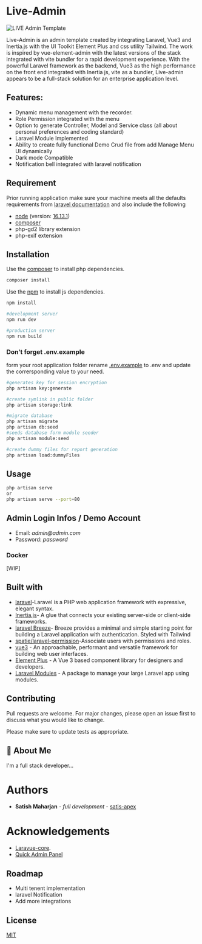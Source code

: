 # Live-Admin

![LIVE Admin Template](https://iili.io/HqHBmej.jpg)

Live-Admin is an admin template created by integrating Laravel, Vue3 and Inertia.js with the UI Toolkit Element Plus and css utility Tailwind. The work is inspired by vue-element-admin with the latest versions of the stack integrated with vite bundler for a rapid development experience. With the powerful Laravel framework as the backend, Vue3 as the high performance on the front end integrated with Inertia js, vite as a bundler, Live-admin appears to be a full-stack solution for an enterprise application level.

## Features:

-   Dynamic menu management with the recorder.
-   Role Permission integrated with the menu
-   Option to generate Controller, Model and Service class (all about personal preferences and coding standard)
-   Laravel Module Implemented
-   Ability to create fully functional Demo Crud file from add Manage Menu UI dynamically
-   Dark mode Compatible
-   Notification bell integrated with laravel notification

## Requirement

Prior running application make sure your machine meets all the defaults requirements from [laravel documentation](https://laravel.com/docs/9.x/deployment#server-requirements) and also include the following

-   [node](https://nodejs.org/en/download/) (version: [16.13.1](https://nodejs.org/en/download/))
-   [composer](https://getcomposer.org/download/)
-   php-gd2 library extension
-   php-exif extension

## Installation

Use the [composer](https://getcomposer.org/download/) to install php dependencies.

```bash
composer install
```

Use the [npm](https://www.w3schools.com/whatis/whatis_npm.asp) to install js dependencies.

```bash
npm install

#development server
npm run dev

#production server
npm run build
```

### Don’t forget .env.example

form your root application folder rename [.env.example](https://github.com/laravel/laravel/blob/9.x/.env.example)
to .env and update the corrersponding value to your need.

```bash
#generates key for session encryption
php artisan key:generate

#create symlink in public folder
php artisan storage:link

#migrate database
php artisan migrate
php artisan db:seed
#seeds database form module seeder
php artisan module:seed

#create dummy files for report generation
php artisan load:dummyFiles
```

## Usage

```bash
php artisan serve
or
php artisan serve --port=80
```

## Admin Login Infos / Demo Account

-   Email: _admin@admin.com_
-   Password: _password_

### Docker

[WIP]

## Built with

-   [laravel](https://laravel.com)-Laravel is a PHP web application framework with expressive, elegant syntax.
-   [Inertia.js](https://inertiajs.com)- A glue that connects your existing server-side or client-side frameworks.
-   [laravel Breeze](https://github.com/laravel/breeze)- Breeze provides a minimal and simple starting point for building a Laravel application with authentication. Styled with Tailwind
-   [spatie/laravel-permission](https://github.com/spatie/laravel-permission)-Associate users with permissions and roles.
-   [vue3](https://vuejs.org) - An approachable, performant and versatile framework for building web user interfaces.
-   [Element Plus](https://element-plus.org/en-US/) - A Vue 3 based component library for designers and developers.
-   [Laravel Modules](https://github.com/nWidart/laravel-modules) - A package to manage your large Laravel app using modules.

## Contributing

Pull requests are welcome. For major changes, please open an issue first to discuss what you would like to change.

Please make sure to update tests as appropriate.

## 🚀 About Me

I'm a full stack developer...

# Authors

-   **Satish Maharjan** - _full development_ - [satis-apex](https://github.com/satis-apex)

# Acknowledgements

-   [Laravue-core](https://github.com/tuandm/laravue-core).
-   [Quick Admin Panel](https://quickadminpanel.com)

## Roadmap

-   Multi tenent implementation
-   laravel Notification
-   Add more integrations

## License

[MIT](https://choosealicense.com/licenses/mit/)
